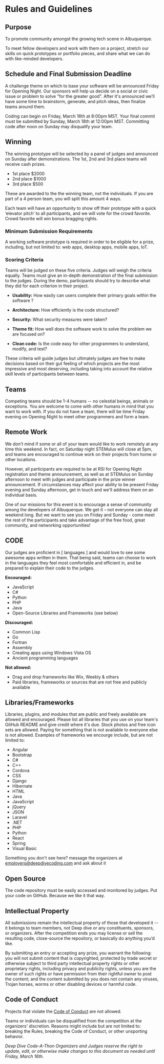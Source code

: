 # Rules and Guidelines

## Purpose
To promote community amongst the growing tech scene in Albuquerque.

To meet fellow developers and work with them on a project, stretch our skills on quick prototypes or portfolio pieces, and share what we can do with like-minded developers.

## Schedule and Final Submission Deadline
A challenge theme on which to base your software will be announced Friday for Opening Night. Our sponsors will help us decide on a social or civic issue or problem to solve "for the greater good". After it's announced we’ll have some time to brainstorm, generate, and pitch ideas, then finalize teams around them.

Coding can begin on Friday, March 16th at 8:00pm MST. Your final commit must be submitted by Sunday, March 18th at 12:00pm MST. Committing code after noon on Sunday may disqualify your team.

## Winning
The winning prototype will be selected by a panel of judges and announced on Sunday after demonstrations. The 1st, 2nd and 3rd place teams will receive cash prizes.

- 1st place $2000
- 2nd place $1000
- 3rd place $500

These are awarded to the the winning team, not the individuals. If you are part of a 4 person team, you will split this amount 4 ways.

Each team will have an opportunity to show off their prototype with a quick ‘elevator pitch’ to all participants, and we will vote for the crowd favorite. Crowd favorite will win bonus bragging rights.

### Minimum Submission Requirements
A working software prototype is required in order to be eligible for a prize, including, but not limited to: web apps, desktop apps, mobile apps, IoT.

### Scoring Criteria
Teams will be judged on these five criteria. Judges will weigh the criteria equally. Teams must give an in-depth demonstration of the final submission to the judges. During the demo, participants should try to describe what they did for each criterion in their project.

- **Usability:** How easily can users complete their primary goals within the software ?

- **Architecture:** How efficiently is the code structured?

- **Security:** What security measures were taken?

- **Theme fit:** How well does the software work to solve the problem we are focused on?

- **Clean code:** Is the code easy for other programmers to understand, modify, and test?

These criteria will guide judges but ultimately judges are free to make decisions based on their gut feeling of which projects are the most impressive and most deserving, including taking into account the relative skill levels of participants between teams.

## Teams

Competing teams should be 1-4 humans -- no celestial beings, animals or exceptions. You are welcome to come with other humans in mind that you want to work with. If you do not have a team, there will be time Friday evening on Opening Night to meet other programmers and form a team.

## Remote Work

We don't mind if some or all of your team would like to work remotely at any time this weekend. In fact, on Saturday night STEMulus will close at 5pm, and teams are encouraged to continue work on their projects from home or other locations. 

However, all participants are required to be at RSI for Opening Night registration and theme announcement, as well as at STEMulus on Sunday afternoon to meet with judges and participate in the prize winner announcement.  If circumstances may affect your ability to be present Friday evening and Sunday afternoon, get in touch and we'll address them on an individual basis. 

One of our missions for this event is to encourage a sense of community among the developers of Albuquerque. We get it – not everyone can stay all weekend long. But we want to see you on Friday and Sunday - come meet the rest of the participants and take advantage of the free food, great community, and networking opportunities!

## CODE
Our judges are proficient in [ languages ] and would love to see some awesome apps written in them. That being said, teams can choose to work in the languages they feel most comfortable and efficient in, and be prepared to explain their code to the judges.

**Encouraged:**
- JavaScript
- C#
- Python
- PHP
- Java
- Open-Source Libraries and Frameworks (see below)

**Discouraged:**
- Common Lisp
- Go
- Fortran
- Assembly
- Creating apps using Windows Vista OS
- Ancient programming languages

**Not allowed:**
- Drag and drop frameworks like Wix, Weebly & others
- Paid libraries, frameworks or sources that are not free and publicly available

## Libraries/Frameworks
Libraries, plugins, and modules that are public and freely available are allowed and encouraged. Please list all libraries that you use on your team's GitHub README and give credit where it's due. Stock photos and free icon sets are allowed. Paying for something that is not available to everyone else is not allowed. Examples of frameworks we encourge include, but are not limited to:

- Angular
- Bootstrap
- C#
- C++
- Cordova
- CSS
- Django
- Hibernate
- HTML
- Java
- JavaScript
- jQuery
- JSON
- Laravel
- .NET
- PHP
- Python
- React
- Spring
- Visual Basic

Something you don't see here? message the organizers at [employers@deepdivecoding.com](mailto:employers@deepdivecoding.com) and ask about it

## Open Source
The code repository must be easily accessed and monitored by judges. Put your code on GitHub. Because we like it that way.

## Intellectual Property
All submissions remain the intellectual property of those that developed it -- it belongs to team members, not Deep dive or any constituents, sponsors, or organizers. After the competition ends you may license or sell the resulting code, close-source the repository, or basically do anything you’d like.

By submitting an entry or accepting any prize, you warrant the following: you will not submit content that is copyrighted, protected by trade secret or otherwise subject to third party intellectual property rights or other proprietary rights, including privacy and publicity rights, unless you are the owner of such rights or have permission from their rightful owner to post the content; and the content submitted by you does not contain any viruses, Trojan horses, worms or other disabling devices or harmful code.

## Code of Conduct
Projects that violate the [Code of Conduct](code-of-conduct.md) are not allowed.

Teams or individuals can be disqualified from the competition at the organizers' discretion. Reasons might include but are not limited to: breaking the Rules, breaking the Code of Conduct, or other unsporting behavior.

_Deep Dive Code-A-Thon Organizers and Judges reserve the right to update, edit, or otherwise make changes to this document as needed until Friday, March 16th._
